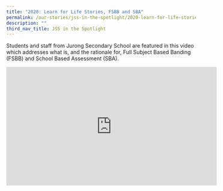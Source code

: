 ```yaml
---
title: "2020: Learn for Life Stories, FSBB and SBA"
permalink: /our-stories/jss-in-the-spotlight/2020-learn-for-life-stories-fsbb-and-sba/
description: ""
third_nav_title: JSS in the Spotlight
---
```

Students and staff from Jurong Secondary School are featured in this video which addresses what is, and the rationale for, Full Subject Based Banding (FSBB) and School Based Assessment (SBA).

<iframe src="https://www.facebook.com/plugins/video.php?href=https%3A%2F%2Fwww.facebook.com%2Fmoesingapore%2Fvideos%2F294462195020527%2F&show_text=0&width=560" width="560" height="315" style="border:none;overflow:hidden" scrolling="no" frameborder="0" allowfullscreen="true" allow="autoplay; clipboard-write; encrypted-media; picture-in-picture; web-share" allowFullScreen="true"></iframe>
